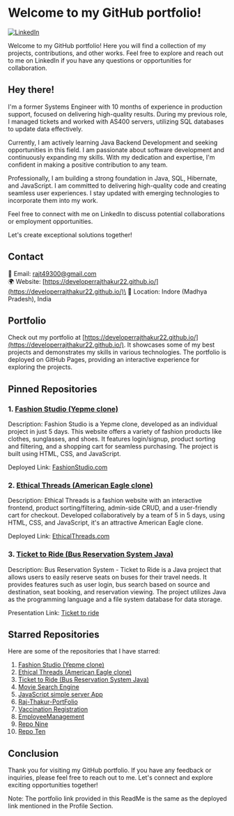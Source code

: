 # Welcome to my GitHub portfolio! 

[![LinkedIn](https://img.shields.io/badge/LinkedIn-Connect-blue?logo=linkedin&style=flat-square)](https://www.linkedin.com/in/developerraj/)


Welcome to my GitHub portfolio! Here you will find a collection of my projects, contributions, and other works. Feel free to explore and reach out to me on LinkedIn if you have any questions or opportunities for collaboration.

## Hey there!

I'm a former Systems Engineer with 10 months of experience in production support, focused on delivering high-quality results. During my previous role, I managed tickets and worked with AS400 servers, utilizing SQL databases to update data effectively.

Currently, I am actively learning Java Backend Development and seeking opportunities in this field. I am passionate about software development and continuously expanding my skills. With my dedication and expertise, I'm confident in making a positive contribution to any team.

Professionally, I am building a strong foundation in Java, SQL, Hibernate, and JavaScript. I am committed to delivering high-quality code and creating seamless user experiences. I stay updated with emerging technologies to incorporate them into my work.

Feel free to connect with me on LinkedIn to discuss potential collaborations or employment opportunities.

Let's create exceptional solutions together!

## Contact

📧 Email: [rajt49300@gmail.com](mailto:rajt49300@gmail.com)\
🌍 Website: [https://developerrajthakur22.github.io/](https://developerrajthakur22.github.io/)\
📍 Location: Indore (Madhya Pradesh), India


## Portfolio

Check out my portfolio at [https://developerrajthakur22.github.io/](https://developerrajthakur22.github.io/). It showcases some of my best projects and demonstrates my skills in various technologies. The portfolio is deployed on GitHub Pages, providing an interactive experience for exploring the projects.

## Pinned Repositories

### 1. [Fashion Studio (Yepme clone)](https://github.com/developerrajthakur22/healthy-discovery-1593)

Description: Fashion Studio is a Yepme clone, developed as an individual project in just 5 days. This website offers a variety of fashion products like clothes, sunglasses, and shoes. It features login/signup, product sorting and filtering, and a shopping cart for seamless purchasing. The project is built using HTML, CSS, and JavaScript.

Deployed Link: [FashionStudio.com](https://lively-chimera-c72878.netlify.app/)

### 2. [Ethical Threads (American Eagle clone)](https://github.com/developerrajthakur22/AeClone)

Description: Ethical Threads is a fashion website with an interactive frontend, product sorting/filtering, admin-side CRUD, and a user-friendly cart for checkout. Developed collaboratively by a team of 5 in 5 days, using HTML, CSS, and JavaScript, it's an attractive American Eagle clone.

Deployed Link: [EthicalThreads.com](https://cheery-donut-801eae.netlify.app/)

### 3. [Ticket to Ride (Bus Reservation System Java)](https://github.com/developerrajthakur22/annoyed-spark-4097)

Description: Bus Reservation System - Ticket to Ride is a Java project that allows users to easily reserve seats on buses for their travel needs. It provides features such as user login, bus search based on source and destination, seat booking, and reservation viewing. The project utilizes Java as the programming language and a file system database for data storage.

Presentation Link: [Ticket to ride](https://drive.google.com/file/d/1nK7Tk0IgBJoS8XtcE9JtNfIId-2J-GSj/view?usp=sharing)

## Starred Repositories

Here are some of the repositories that I have starred:

1. [Fashion Studio (Yepme clone)](https://github.com/developerrajthakur22/healthy-discovery-1593)
2. [Ethical Threads (American Eagle clone)](https://github.com/developerrajthakur22/AeClone)
3. [Ticket to Ride (Bus Reservation System Java)](https://github.com/developerrajthakur22/annoyed-spark-4097)
4. [Movie Search Engine](https://github.com/developerrajthakur22/MovieSearchEngine)
5. [JavaScript simple server App](https://github.com/developerrajthakur22/JS_server_app)
6. [Raj-Thakur-PortFolio](https://github.com/developerrajthakur22/developerrajthakur22.github.io)
7. [Vaccination Registration](https://github.com/developerrajthakur22/VaccinationRegistration)
8. [EmployeeManagement](https://github.com/developerrajthakur22/EmployeeManagement)
9. [Repo Nine](https://github.com/starred-repo-nine)
10. [Repo Ten](https://github.com/starred-repo-ten)

## Conclusion

Thank you for visiting my GitHub portfolio. If you have any feedback or inquiries, please feel free to reach out to me. Let's connect and explore exciting opportunities together!

Note: The portfolio link provided in this ReadMe is the same as the deployed link mentioned in the Profile Section.
